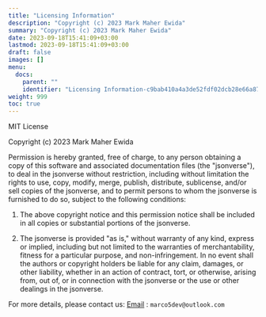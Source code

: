 ```yaml
---
title: "Licensing Information"
description: "Copyright (c) 2023 Mark Maher Ewida"
summary: "Copyright (c) 2023 Mark Maher Ewida"
date: 2023-09-18T15:41:09+03:00
lastmod: 2023-09-18T15:41:09+03:00
draft: false
images: []
menu:
  docs:
    parent: ""
    identifier: "Licensing Information-c9bab410a4a3de52fdf02dcb28e66a87"
weight: 999
toc: true
---
```

MIT License

Copyright (c) 2023 Mark Maher Ewida

Permission is hereby granted, free of charge, to any person obtaining
a copy of this software and associated documentation files (the
"jsonverse"), to deal in the jsonverse without restriction, including
without limitation the rights to use, copy, modify, merge, publish,
distribute, sublicense, and/or sell copies of the jsonverse, and to
permit persons to whom the jsonverse is furnished to do so, subject to
the following conditions:

1. The above copyright notice and this permission notice shall be
   included in all copies or substantial portions of the jsonverse.

2. The jsonverse is provided "as is," without warranty of any kind,
   express or implied, including but not limited to the warranties of
   merchantability, fitness for a particular purpose, and
   non-infringement. In no event shall the authors or copyright
   holders be liable for any claim, damages, or other liability,
   whether in an action of contract, tort, or otherwise, arising from,
   out of, or in connection with the jsonverse or the use or other
   dealings in the jsonverse.

For more details, please contact us:
[Email](mailto:marco5dev@outlook.com) : `marco5dev@outlook.com`
